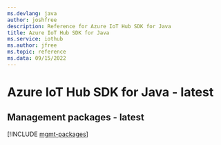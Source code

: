 ```yaml
---
ms.devlang: java
author: joshfree
description: Reference for Azure IoT Hub SDK for Java
title: Azure IoT Hub SDK for Java
ms.service: iothub
ms.author: jfree
ms.topic: reference
ms.data: 09/15/2022
---
```

# Azure IoT Hub SDK for Java - latest

## Management packages - latest
[!INCLUDE [mgmt-packages](iot-hub-mgmt-index.md)]